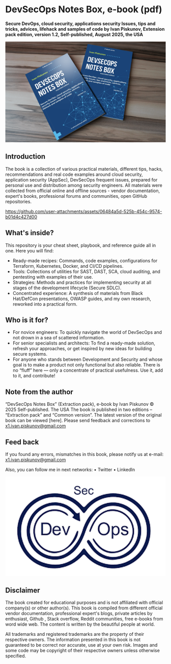 # DevSecOps Notes Box, e-book (pdf)

**Secure DevOps, cloud security, applications security Issues, tips and tricks, advices, lifehack and samples of code
by Ivan Piskunov, Extension pack edition, version 1.2, Self-published, August 2025, the USA** 

<p align="center">
    <img src="https://github.com/D3One/DevSecOps-Notes-Box/blob/main/DSNB_Logo_ver1.png">

## Introduction
The book is a collection of various practical materials, different tips, hacks, recommendations and real code examples around cloud security, application security (AppSec), DevSecOps frequent issues, prepared for personal use and distribution among security engineers.
All materials were collected from official online and offline sources - vendor documentation, expert's books, professional forums and communities, open GitHub repositories.

https://github.com/user-attachments/assets/06484a5d-525b-454c-9574-b01d4c427d00

## What's inside?
This repository is your cheat sheet, playbook, and reference guide all in one. Here you will find:

- Ready-made recipes: Commands, code examples, configurations for Terraform, Kubernetes, Docker, and CI/CD pipelines.
- Tools: Collections of utilities for SAST, DAST, SCA, cloud auditing, and pentesting with examples of their use.
- Strategies: Methods and practices for implementing security at all stages of the development lifecycle (Secure SDLC).
- Concentrated experience: A synthesis of materials from Black Hat/DefCon presentations, OWASP guides, and my own research, reworked into a practical form.

## Who is it for?
- For novice engineers: To quickly navigate the world of DevSecOps and not drown in a sea of scattered information.
- For senior specialists and architects: To find a ready-made solution, refresh your approaches, or get inspired by new ideas for building secure systems.
- For anyone who stands between Development and Security and whose goal is to make a product not only functional but also reliable.
There is no “fluff” here — only a concentrate of practical usefulness. Use it, add to it, and contribute!

## Note from the author
“DevSecOps Notes Box” (Extraction pack), e-book by Ivan Piskunov © 2025 Self-published. The USA
The book is published in two editions – “Extraction pack” and “Common version”. 
The latest version of the original book can be viewed [here].
Please send feedback and corrections to x1.ivan.piskunov@gmail.com

## Feed back
If you found any errors, mismatches in this book, please notify us at e-mail: x1.ivan.piskunov@gmail.com

Also, you can follow me in next networks:
•	Twitter
•	LinkedIn

<p align="center">
    <img src="https://github.com/D3One/DevSecOps-Notes-Box/blob/main/Main_Logo.png">

## Disclaimer
The book created for educational purposes and is not affiliated with official company(s) or other author(s).
This book is compiled from different official vendor documentation, professional expert's blogs, private articles by enthusiast, Github , Stack overflow, Reddit communities, free e-books from word wide web. The content is written by the beautiful people at world.

All trademarks and registered trademarks are the property of their respective owners.
The information presented in this book is not guaranteed to be correct nor accurate, use at your own risk.
Images and some code may be copyright of their respective owners unless otherwise specified.



